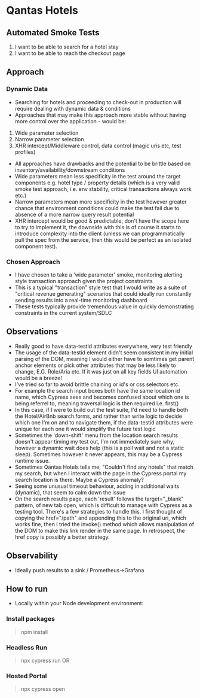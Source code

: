 # Qantas Hotels

## Automated Smoke Tests
1. I want to be able to search for a hotel stay
2. I want to be able to reach the checkout page

## Approach
### Dynamic Data
- Searching for hotels and proceeding to check-out in production will require dealing with dynamic data & conditions
- Approaches that may make this approach more stable without having more control over the application - would be:

1. Wide parameter selection
2. Narrow parameter selection
3. XHR intercept/Middleware control, data control (magic uris etc, test profiles)

- All approaches have drawbacks and the potential to be brittle based on inventory/availability/downstream conditions
- Wide parameters mean less specificity in the test around the target components e.g. hotel type / property details (which is a very valid smoke test approach, i.e. env stability, critical transactions always work etc.)
- Narrow parameters mean more specificity in the test however greater chance that environment conditions could make the test fail due to absence of a more narrow query result potential
- XHR intercept would be good & predictable, don't have the scope here to try to implement it, the downside with this is of course it starts to introduce complexity into the client (unless we can programmatically pull the spec from the service, then this would be perfect as an isolated component test).

### Chosen Approach
- I have chosen to take a 'wide parameter' smoke, monitoring alerting style transaction approach given the project constraints
- This is a typical "transaction" style test that I would write as a suite of "critical revenue generating" scenarios that could ideally run constantly sending results into a real-time monitoring dashboard
- These tests typically provide tremendous value in quickly demonstrating constraints in the current system/SDLC

## Observations
- Really good to have data-testid attributes everywhere, very test friendly
- The usage of the data-testid element didn't seem consistent in my initial parsing of the DOM, meaning I would either have to somtimes get parent anchor elements or pick other attributes that may be less likely to change, E.G. Role/Aria etc. If it was just on all key fields UI automation would be a breeze!
- I've tried so far to avoid brittle chaining or id's or css selectors etc.
- For example the search input boxes both have the same location id name, which Cypress sees and becomes confused about which one is being referrel to, meaning traversal logic is then required i.e. first()
- In this case, if I were to build out the test suite, I'd need to handle both the Hotel/AirBnb search forms, and rather than write logic to decide which one I'm on and to navigate them, if the data-testid attributes were unique for each one it would simplify the future test logic
- Sometimes the 'down-shift' menu from the location search results doesn't appear timing my test out, I'm not immediately sure why, however a dynamic wait does help (this is a poll wait and not a static sleep). Sometimes however it never appears, this may be a Cypress runtime issue.
- Sometimes Qantas Hotels tells me, "Couldn't find any hotels" that match my search, but when I interact with the page in the Cypress portal my search location is there. Maybe a Cypress anomaly?
- Seeing some unusual timeout behaviour, adding in additional waits (dynamic), that seem to calm down the issue
- On the search results page, each 'result' follows the target="_blank" pattern, of new tab open, which is difficult to manage with Cypress as a testing tool. There's a few strategies to handle this, I first thought of copying the href="/path" and appending this to the original uri, which works fine, then I tried the invoke() method which allows manipulation of the DOM to make this link render in the same page. In retrospect, the href copy is possibly a better strategy.

## Observability
- Ideally push results to a sink / Prometheus->Grafana

## How to run
- Locally within your Node development environment:
### Install packages
> npm install
### Headless Run
> npx cypress run
OR
### Hosted Portal
> npx cypress open
